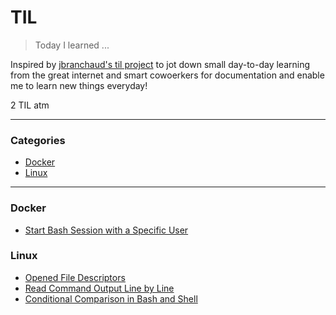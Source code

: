 # TIL
> Today I learned ...

Inspired by [jbranchaud's til project](https://github.com/jbranchaud/til) to jot down small day-to-day learning from the great internet and smart cowoerkers for documentation and enable me to learn new things everyday!

2 TIL atm

---

### Categories
* [Docker](#docker)
* [Linux](#linux)

---

### Docker
- [Start Bash Session with a Specific User](docker/start-bash-session-with-specific-user.md)

### Linux
- [Opened File Descriptors](linux/opened-file-descriptors.md)
- [Read Command Output Line by Line](linux/read-cmd-output-line-by-line.md)
- [Conditional Comparison in Bash and Shell](linux/conditional-comparison-bash-shell.md)
